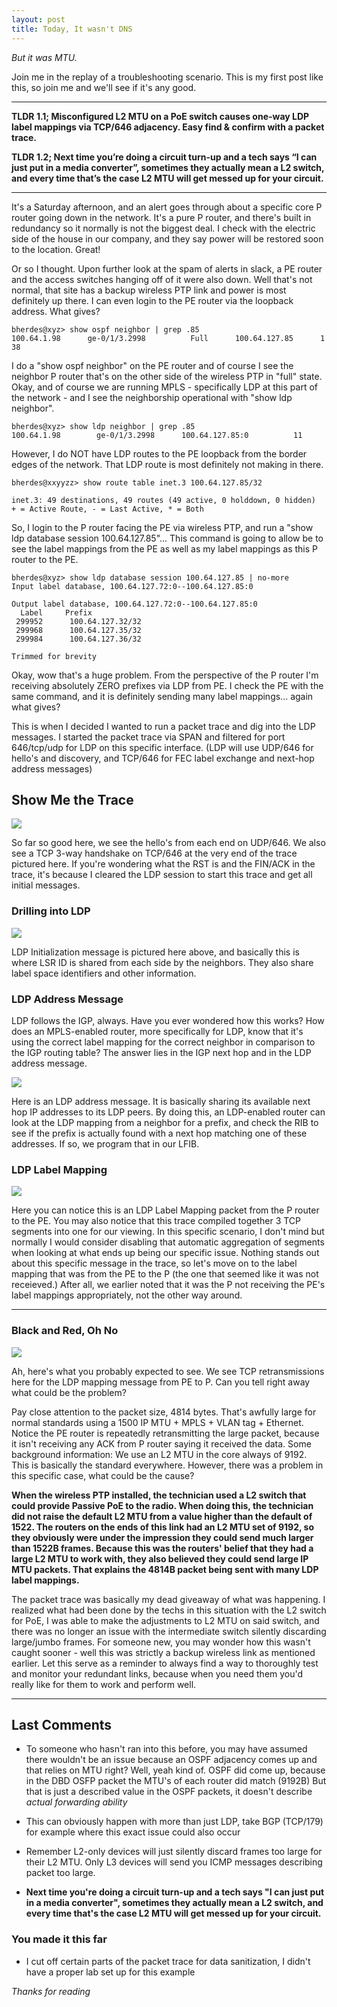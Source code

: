 ```yaml
---
layout: post
title: Today, It wasn't DNS 
--- 
```


*But it was MTU.*

Join me in the replay of a troubleshooting scenario. This is my first post like this, so join me and we'll see if it's any good. 

---

**TLDR 1.1; Misconfigured L2 MTU on a PoE switch causes one-way LDP label mappings via TCP/646 adjacency. Easy find & confirm with a packet trace.**

**TLDR 1.2; Next time you’re doing a circuit turn-up and a tech says “I can just put in a media converter”, sometimes they actually mean a L2 switch, and every time that’s the case L2 MTU will get messed up for your circuit.**

---

It's a Saturday afternoon, and an alert goes through about a specific core P router going down in the network. It's a pure P router, and there's built in redundancy so it normally is not the biggest deal. I check with the electric side of the house in our company, and they say power will be restored soon to the location. Great! 

Or so I thought. Upon further look at the spam of alerts in slack, a PE router and the access switches hanging off of it were also down. Well that's not normal, that site has a backup wireless PTP link and power is most definitely up there. I can even login to the PE router via the loopback address. What gives? 

```
bherdes@xyz> show ospf neighbor | grep .85 
100.64.1.98      ge-0/1/3.2998          Full      100.64.127.85      1    38
```

I do a "show ospf neighbor" on the PE router and of course I see the neighbor P router that's on the other side of the wireless PTP in "full" state. Okay, and of course we are running MPLS - specifically LDP at this part of the network - and I see the neighborship operational with "show ldp neighbor".

```
bherdes@xyz> show ldp neighbor | grep .85 
100.64.1.98        ge-0/1/3.2998      100.64.127.85:0          11
```

However, I do NOT have LDP routes to the PE loopback from the border edges of the network. That LDP route is most definitely not making in there. 

```
bherdes@xxyyzz> show route table inet.3 100.64.127.85/32 

inet.3: 49 destinations, 49 routes (49 active, 0 holddown, 0 hidden)
+ = Active Route, - = Last Active, * = Both
```

So, I login to the P router facing the PE via wireless PTP, and run a "show ldp database session 100.64.127.85"... This command is going to allow be to see the label mappings from the PE as well as my label mappings as this P router to the PE. 

```
bherdes@xyz> show ldp database session 100.64.127.85 | no-more 
Input label database, 100.64.127.72:0--100.64.127.85:0

Output label database, 100.64.127.72:0--100.64.127.85:0
  Label     Prefix
 299952      100.64.127.32/32
 299968      100.64.127.35/32
 299984      100.64.127.36/32

Trimmed for brevity

```

Okay, wow that's a huge problem. From the perspective of the P router I'm receiving absolutely ZERO prefixes via LDP from PE. I check the PE with the same command, and it is definitely sending many label mappings... again what gives? 

This is when I decided I wanted to run a packet trace and dig into the LDP messages. I started the packet trace via SPAN and filtered for port 646/tcp/udp for LDP on this specific interface. (LDP will use UDP/646 for hello's and discovery, and TCP/646 for FEC label exchange and next-hop address messages) 

## Show Me the Trace

<a href="/images/ldp_trace1.png" target="_blank"> <img src="/images/ldp_trace1.png"/></a>

So far so good here, we see the hello's from each end on UDP/646. We also see a TCP 3-way handshake on TCP/646 at the very end of the trace pictured here. If you're wondering what the RST is and the FIN/ACK in the trace, it's because I cleared the LDP session to start this trace and get all initial messages. 

### Drilling into LDP 

<a href="/images/ldp_initial.png" target="_blank"> <img src="/images/ldp_initial.png"/></a>

LDP Initialization message is pictured here above, and basically this is where LSR ID is shared from each side by the neighbors. They also share label space identifiers and other information. 

### LDP Address Message 

LDP follows the IGP, always. Have you ever wondered how this works? How does an MPLS-enabled router, more specifically for LDP, know that it's using the correct label mapping for the correct neighbor in comparison to the IGP routing table? The answer lies in the IGP next hop and in the LDP address message. 

<a href="/images/ldp_address.png" target="_blank"> <img src="/images/ldp_address.png"/></a>

Here is an LDP address message. It is basically sharing its available next hop IP addresses to its LDP peers. By doing this, an LDP-enabled router can look at the LDP mapping from a neighbor for a prefix, and check the RIB to see if the prefix is actually found with a next hop matching one of these addresses. If so, we program that in our LFIB. 

### LDP Label Mapping

 <a href="/images/ldp_mapping1.png" target="_blank"> <img src="/images/ldp_mapping1.png"/></a>

 Here you can notice this is an LDP Label Mapping packet from the P router to the PE. You may also notice that this trace compiled together 3 TCP segments into one for our viewing. In this specific scenario, I don't mind but normally I would consider disabling that automatic aggregation of segments when looking at what ends up being our specific issue. Nothing stands out about this specific message in the trace, so let's move on to the label mapping that was from the PE to the P (the one that seemed like it was not receieved.) After all, we earlier noted that it was the P not receiving the PE's label mappings appropriately, not the other way around. 

---

### Black and Red, Oh No

 <a href="/images/ldp_fail.png" target="_blank"> <img src="/images/ldp_fail.png"/></a>

Ah, here's what you probably expected to see. We see TCP retransmissions here for the LDP mapping message from PE to P. Can you tell right away what could be the problem? 

Pay close attention to the packet size, 4814 bytes. That's awfully large for normal standards using a 1500 IP MTU + MPLS + VLAN tag + Ethernet. Notice the PE router is repeatedly retransmitting the large packet, because it isn't receiving any ACK from P router saying it received the data. Some background information: We use an L2 MTU in the core always of 9192. This is basically the standard everywhere. However, there was a problem in this specific case, what could be the cause? 

**When the wireless PTP installed, the technician used a L2 switch that could provide Passive PoE to the radio. When doing this, the technician did not raise the default L2 MTU from a value higher than the default of 1522. The routers on the ends of this link had an L2 MTU set of 9192, so they obviously were under the impression they could send much larger than 1522B frames. Because this was the routers' belief that they had a large L2 MTU to work with, they also believed they could send large IP MTU packets. That explains the 4814B packet being sent with many LDP label mappings.**

The packet trace was basically my dead giveaway of what was happening. I realized what had been done by the techs in this situation with the L2 switch for PoE, I was able to make the adjustments to L2 MTU on said switch, and there was no longer an issue with the intermediate switch silently discarding large/jumbo frames. For someone new, you may wonder how this wasn't caught sooner - well this was strictly a backup wireless link as mentioned earlier. Let this serve as a reminder to always find a way to thoroughly test and monitor your redundant links, because when you need them you'd really like for them to work and perform well.

---

## Last Comments 
- To someone who hasn't ran into this before, you may have assumed there wouldn't be an issue because an OSPF adjacency comes up and that relies on MTU right? Well, yeah kind of. OSPF did come up, because in the DBD OSFP packet the MTU's of each router did match (9192B) But that is just a described value in the OSPF packets, it doesn't describe *actual forwarding ability*
- This can obviously happen with more than just LDP, take BGP (TCP/179) for example where this exact issue could also occur
- Remember L2-only devices will just silently discard frames too large for their L2 MTU. Only L3 devices will send you ICMP messages describing packet too large. 

- **Next time you're doing a circuit turn-up and a tech says "I can just put in a media converter", sometimes they actually mean a L2 switch, and every time that's the case L2 MTU will get messed up for your circuit.**

### You made it this far 
- I cut off certain parts of the packet trace for data sanitization, I didn't have a proper lab set up for this example

*Thanks for reading*
